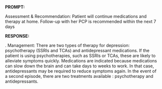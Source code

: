 **PROMPT:**

Assessment & Recommendation:  Patient will continue medications and therapy at home. Follow-up with her PCP is recommended within the next 7 days

**RESPONSE:**

 .  Management:  There are two types of therapy for depression: psychotherapy (SSRIs and TCAs) and antidepressant medications. If the patient is using psychotherapies, such as SSRIs or TCAs, these are likely to alleviate symptoms quickly. Medications are indicated because medications can slow down the brain and can take days to weeks to work. In that case, antidepressants may be required to reduce symptoms again. In the event of a second episode, there are two treatments available : psychotherapy and antidepressants.